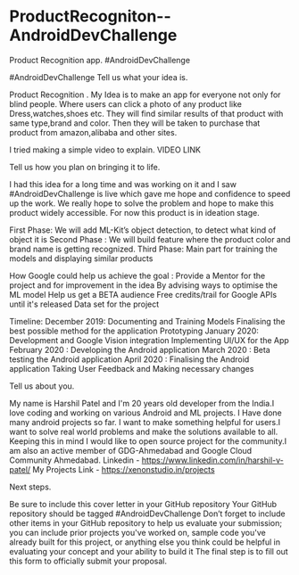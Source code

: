 # ProductRecogniton--AndroidDevChallenge
Product Recognition app. #AndroidDevChallenge


#AndroidDevChallenge
Tell us what your idea is.



Product Recognition . My Idea is to make an app for everyone not only for blind people. Where users can click a photo of any product like Dress,watches,shoes etc. They will find similar results of that product with same type,brand and color. Then they will be taken to purchase that product from amazon,alibaba and other sites.   

I tried making a simple video to explain. VIDEO LINK


Tell us how you plan on bringing it to life.


I had this idea for a long time and was working on it and I saw #AndroidDevChallenge is live which gave me hope and confidence to speed up the work. We really hope to solve the problem and hope to make this product widely accessible. For now this product is in ideation stage. 
 
First Phase:
We will add ML-Kit’s object detection, to detect what kind of object it is
Second Phase :
We will build feature where the product color and brand name is getting recognized. 
Third Phase:
Main part for training the models and displaying similar products 
 
How Google could help us achieve the goal :
Provide a Mentor for the project and for improvement in the idea
By advising ways to optimise the ML model
Help us get a BETA audience
Free credits/trail for Google APIs until it's released 
Data set for the project
 
Timeline:
December 2019:
Documenting and Training Models
Finalising the best possible method for the application
Prototyping 
January 2020:
Development and Google Vision integration
Implementing  UI/UX for the App
February 2020 :
Developing the Android application
March 2020 :
Beta testing the Android application
April 2020 :
Finalising the Android application
Taking User Feedback and Making necessary changes
 
 
 
Tell us about you.

My name is Harshil Patel and I'm 20 years old developer from the India.I love coding and working on various Android and ML projects. I Have done many android projects so far. I want to make something helpful for users.I want to solve real world problems and make the solutions available to all. Keeping this in mind I would like to open source project for the community.I am also an active member of GDG-Ahmedabad and Google Cloud Community Ahmedabad.
Linkedin - https://www.linkedin.com/in/harshil-v-patel/
My Projects Link - https://xenonstudio.in/projects

Next steps.  

 
Be sure to include this cover letter in your GitHub repository
Your GitHub repository should be tagged #AndroidDevChallenge
Don’t forget to include other items in your GitHub repository to help us evaluate your submission; you can include prior projects you've worked on, sample code you've already built for this project, or anything else you think could be helpful in evaluating your concept and your ability to build it
The final step is to fill out this form to officially submit your proposal.



